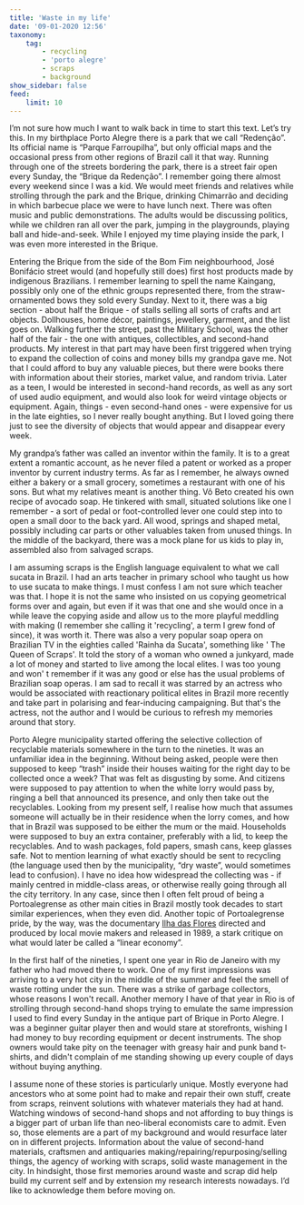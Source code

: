 ```yaml
---
title: 'Waste in my life'
date: '09-01-2020 12:56'
taxonomy:
    tag:
        - recycling
        - 'porto alegre'
        - scraps
        - background
show_sidebar: false
feed:
    limit: 10
---
```


I’m not sure how much I want to walk back in time to start this text. Let’s try this. In my birthplace Porto Alegre there is a park that we call “Redenção”. Its official name is “Parque Farroupilha”, but only official maps and the occasional press from other regions of Brazil call it that way. Running through one of the streets bordering the park, there is a street fair open every Sunday, the “Brique da Redenção”. I remember going there almost every weekend since I was a kid. We would meet friends and relatives while strolling through the park and the Brique, drinking Chimarrão and deciding in which barbecue place we were to have lunch next. There was often music and public demonstrations. The adults would be discussing politics, while we children ran all over the park, jumping in the playgrounds, playing ball and hide-and-seek. While I enjoyed my time playing inside the park, I was even more interested in the Brique.

Entering the Brique from the side of the Bom Fim neighbourhood, José Bonifácio street would (and hopefully still does) first host products made by indigenous Brazilians. I remember learning to spell the name Kaingang, possibly only one of the ethnic groups represented there, from the straw-ornamented bows they sold every Sunday. Next to it, there was a big section - about half the Brique - of stalls selling all sorts of crafts and art objects. Dollhouses, home décor, paintings, jewellery, garment, and the list goes on. Walking further the street, past the Military School, was the other half of the fair - the one with antiques, collectibles, and second-hand products. My interest in that part may have been first triggered when trying to expand the collection of coins and money bills my grandpa gave me. Not that I could afford to buy any valuable pieces, but there were books there with information about their stories, market value, and random trivia. Later as a teen, I would be interested in second-hand records, as well as any sort of used audio equipment, and would also look for weird vintage objects or equipment. Again, things - even second-hand ones - were expensive for us in the late eighties, so I never really bought anything. But I loved going there just to see the diversity of objects that would appear and disappear every week. 

My grandpa’s father was called an inventor within the family. It is to a great extent a romantic account, as he never filed a patent or worked as a proper inventor by current industry terms. As far as I remember, he always owned either a bakery or a small grocery, sometimes a restaurant with one of his sons. But what my relatives meant is another thing. Vô Beto created his own recipe of avocado soap. He tinkered with small, situated solutions like one I remember - a sort of pedal or foot-controlled lever one could step into to open a small door to the back yard. All wood, springs and shaped metal, possibly including car parts or other valuables taken from unused things. In the middle of the backyard, there was a mock plane for us kids to play in, assembled also from salvaged scraps.

I am assuming scraps is the English language equivalent to what we call sucata in Brazil. I had an arts teacher in primary school who taught us how to use sucata to make things. I must confess I am not sure which teacher was that. I hope it is not the same who insisted on us copying geometrical forms over and again, but even if it was that one and she would once in a while leave the copying aside and allow us to the more playful meddling with making (I remember she calling it 'recycling', a term I grew fond of since), it was worth it. There was also a very popular soap opera on Brazilian TV in the eighties called 'Rainha da Sucata', something like ' The Queen of Scraps'. It told the story of a woman who owned a junkyard, made a lot of money and started to live among the local elites. I was too young and won' t remember if it was any good or else has the usual problems of Brazilian soap operas. I am sad to recall it was starred by an actress who would be associated with reactionary political elites in Brazil more recently and take part in polarising and fear-inducing campaigning. But that's the actress, not the author and I would be curious to refresh my memories around that story.

Porto Alegre municipality started offering the selective collection of recyclable materials somewhere in the turn to the nineties. It was an unfamiliar idea in the beginning. Without being asked, people were then supposed to keep “trash” inside their houses waiting for the right day to be collected once a week? That was felt as disgusting by some. And citizens were supposed to pay attention to when the white lorry would pass by, ringing a bell that announced its presence, and only then take out the recyclables. Looking from my present self, I realise how much that assumes someone will actually be in their residence when the lorry comes, and how that in Brazil was supposed to be either the mum or the maid. Households were supposed to buy an extra container, preferably with a lid, to keep the recyclables. And to wash packages, fold papers, smash cans, keep glasses safe. Not to mention learning of what exactly should be sent to recycling (the language used then by the municipality, “dry waste”, would sometimes lead to confusion). I have no idea how widespread the collecting was - if mainly centred in middle-class areas, or otherwise really going through all the city territory. In any case, since then I often felt proud of being a Portoalegrense as other main cities in Brazil mostly took decades to start similar experiences, when they even did. Another topic of Portoalegrense pride, by the way, was the documentary [Ilha das Flores](..//ilha-das-flores) directed and produced by local movie makers and released in 1989, a stark critique on what would later be called a “linear economy”.

In the first half of the nineties, I spent one year in Rio de Janeiro with my father who had moved there to work. One of my first impressions was arriving to a very hot city in the middle of the summer and feel the smell of waste rotting under the sun. There was a strike of garbage collectors, whose reasons I won't recall. Another memory I have of that year in Rio is of strolling through second-hand shops trying to emulate the same impression I used to find every Sunday in the antique part of Brique in Porto Alegre. I was a beginner guitar player then and would stare at storefronts, wishing I had money to buy recording equipment or decent instruments. The shop owners would take pity on the teenager with greasy hair and punk band t-shirts, and didn't complain of me standing showing up every couple of days without buying anything.

I assume none of these stories is particularly unique. Mostly everyone had ancestors who at some point had to make and repair their own stuff, create from scraps, reinvent solutions with whatever materials they had at hand. Watching windows of second-hand shops and not affording to buy things is a bigger part of urban life than neo-liberal economists care to admit. Even so, those elements are a part of my background and would resurface later on in different projects. Information about the value of second-hand materials, craftsmen and antiquaries making/repairing/repurposing/selling things, the agency of working with scraps, solid waste management in the city. In hindsight, those first memories around waste and scrap did help build my current self and by extension my research interests nowadays. I’d like to acknowledge them before moving on.